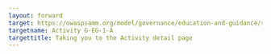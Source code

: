 ```yaml
---
layout: forward
target: https://owaspsamm.org/model/governance/education-and-guidance/stream-a/
targetname: Activity G-EG-1-A
targettitle: Taking you to the Activity detail page
---
```

